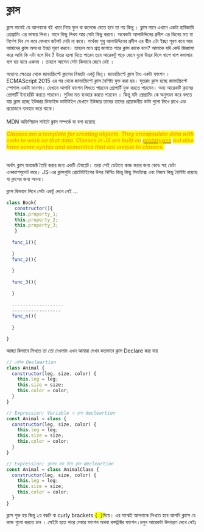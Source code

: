 # ক্লাস

ক্লাস মানেই যে আপনাকে বই খাতা নিয়ে স্কুল বা কলেজে যেতে হবে তা নয় কিন্তু । ক্লাস মানে এখানে একটা হাবিজাবি প্রোগ্রামিং এর ভাষায় লিখা। মানে কিছু লিখব আর সেটা কিছু করবে। অনেকটা আলাউদ্দিনের প্রদীপ এর ঝিনের মত যা নির্দেশ দিব সে করে ফেলবে জটপট দেরি না করে। পার্থক্য শুধু আলাউদ্দিনের প্রদীপ এর ঝীন ৩টা ইচ্ছা পূরণ করে আর আমাদের ক্লাস অসংখ্য ইচ্ছা পূরণ করবে। তাহলে মনে প্রশ্ন জাগতে পারে ক্লাস কাকে বলে? আমাকে যদি কেউ জিজ্ঞাসা করে আমি কি এটা বলে দিব ? উত্তর হলো দিতে পারেন তবে আরেকটু পড়ে জেনে বুঝে উত্তর দিলে খাপে খাপ কমালার বাপ হয় যাবে একদম । তাহলে আসেন সেটা কিভাবে জেনে নেই ।

অন্যান্য ক্ষেত্রের থেকে জাভাস্ক্রিপ্টে ক্লাসের বিষয়টা একটু ভিন্ন। জাভাস্ক্রিপ্টে ক্লাস টাও একটা ফাংশন । ECMAScript 2015 এর পর থেকে জাভাস্ক্রিপ্টে ক্লাস বৈশিষ্ট্য যুক্ত করা হয়। সুতরাং ক্লাস হচ্ছে জাভাস্ক্রিপ্টে স্পেশাল একটা ফাংশন। যেখানে আপনি ফাংশন লিখতে পারবেন প্রোপার্টি যুক্ত করতে পারবেন। অন্য আরেকটি ক্লাসের প্রোপার্টি ইনহেরিট করতে পারবেন। সুবিধা মত ব্যবহার করতে পারবেন । কিন্তু যদি প্রোগ্রামিং কে অনুসরন করে বলতে যায় ক্লাস হচ্ছে ইউজার ডিফাইন্ড ডাটাটাইপ যেখানে ইউজার তাদের তাদের প্রয়োজনীয় ডাটা গুলো লিখে রাখে এবং প্রয়োজনে ব্যবহার করে থাকে।\
\
MDN অফিশিয়াল সাইটে ক্লাস সম্পর্কে যা বলা হয়েছে&#x20;

_<mark style="color:orange;">**Classes are a template for creating objects. They encapsulate data with code to work on that data. Classes in JS are built on**</mark>_ [_<mark style="color:orange;">**prototypes**</mark>_](https://developer.mozilla.org/en-US/docs/Web/JavaScript/Inheritance\_and\_the\_prototype\_chain) _<mark style="color:orange;">**but also have some syntax and semantics that are unique to classes.**</mark>_

\
অর্থাৎ ক্লাস অবজেক্ট তৈরি করার জন্য একটি টেমপ্লেট। তারা সেই ডেটাতে কাজ করার জন্য কোড সহ ডেটা এনক্যাপসুলেট করে। JS-এর ক্লাসগুলি প্রোটোটাইপের উপর নির্মিত কিন্তু কিছু সিনট্যাক্স এবং নিজস্ব কিছু বৈশিষ্ট্য  রয়েছে যা ক্লাসের জন্য অনন্য।

ক্লাস কিভাবে লিখে সেটা একটু দেখে নেই ...

```javascript
class Book{
   constructor(){
   this.property_1;
   this.property_2;
   this.property_3;
   }
  
  func_1(){
  
  }
  func_2(){
  
  }
  
  func_3(){
  
  }
  
  -------------------
  ------------------
  func_n(){
  
  }
  
}
```

আচ্ছা কিভাবে লিখতে তা তো দেখলাম এখন আমারা দেখব কতভাবে ক্লাস Declare  করা যায়&#x20;

```javascript
// বেসিক Decleartion
class Animal {
  constructor(leg, size, color) {
    this.leg = leg;
    this.size = size;
    this.color = color;
  }
}

// Expression; Variable এ ক্লাস decleartion
const Animal = class {
  constructor(leg, size, color) {
    this.leg = leg;
    this.size = size;
    this.color = color;
  }
}

// Expression; ক্লাসের নাম দিয়ে ক্লাস decleartion
const Animal = class AnimalClass {
  constructor(leg, size, color) {
    this.leg = leg;
    this.size = size;
    this.color = color;
  }
}

```

ক্লাস শুরু হয় কিন্তু  ২য় বন্ধনি বা curly brackets <mark style="color:green;">`{ }`</mark>দিয়ে। এর মাঝেই আপনাকে লিখতে হবে আপনি ক্লাসে যে কাজ গুলো করতে চান । সেইটা হতে পারে মেম্বার ফাংশন অথবা কন্সট্রাক্টর ফাংশন।চলুন আরেকটা উদাহরণ দেখে নেইঃ&#x20;

```
```
